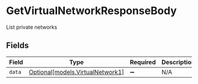 # GetVirtualNetworkResponseBody

List private networks


## Fields

| Field                                                            | Type                                                             | Required                                                         | Description                                                      |
| ---------------------------------------------------------------- | ---------------------------------------------------------------- | ---------------------------------------------------------------- | ---------------------------------------------------------------- |
| `data`                                                           | [Optional[models.VirtualNetwork1]](../models/virtualnetwork1.md) | :heavy_minus_sign:                                               | N/A                                                              |